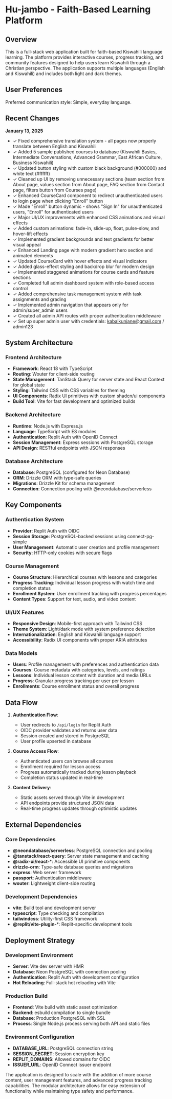 # Hu-jambo - Faith-Based Learning Platform

## Overview

This is a full-stack web application built for faith-based Kiswahili language learning. The platform provides interactive courses, progress tracking, and community features designed to help users learn Kiswahili through a Christian perspective. The application supports multiple languages (English and Kiswahili) and includes both light and dark themes.

## User Preferences

Preferred communication style: Simple, everyday language.

## Recent Changes

**January 13, 2025**
- ✓ Fixed comprehensive translation system - all pages now properly translate between English and Kiswahili
- ✓ Added 5 sample published courses to database (Kiswahili Basics, Intermediate Conversations, Advanced Grammar, East African Culture, Business Kiswahili)
- ✓ Updated button styling with custom black background (#000000) and white text (#ffffff)
- ✓ Cleaned up UI by removing unnecessary sections (team section from About page, values section from About page, FAQ section from Contact page, filters button from Courses page)
- ✓ Enhanced CourseCard component to redirect unauthenticated users to login page when clicking "Enroll" button
- ✓ Made "Enroll" button dynamic - shows "Sign In" for unauthenticated users, "Enroll" for authenticated users
- ✓ Major UI/UX improvements with enhanced CSS animations and visual effects
- ✓ Added custom animations: fade-in, slide-up, float, pulse-slow, and hover-lift effects
- ✓ Implemented gradient backgrounds and text gradients for better visual appeal
- ✓ Enhanced Landing page with modern gradient hero section and animated elements
- ✓ Updated CourseCard with hover effects and visual indicators
- ✓ Added glass-effect styling and backdrop blur for modern design
- ✓ Implemented staggered animations for course cards and feature sections
- ✓ Completed full admin dashboard system with role-based access control
- ✓ Added comprehensive task management system with task assignments and grading
- ✓ Implemented admin navigation that appears only for admin/super_admin users
- ✓ Created all admin API routes with proper authentication middleware
- ✓ Set up super admin user with credentials: kabaikunjane@gmail.com / admin123

## System Architecture

### Frontend Architecture
- **Framework**: React 18 with TypeScript
- **Routing**: Wouter for client-side routing
- **State Management**: TanStack Query for server state and React Context for global state
- **Styling**: Tailwind CSS with CSS variables for theming
- **UI Components**: Radix UI primitives with custom shadcn/ui components
- **Build Tool**: Vite for fast development and optimized builds

### Backend Architecture
- **Runtime**: Node.js with Express.js
- **Language**: TypeScript with ES modules
- **Authentication**: Replit Auth with OpenID Connect
- **Session Management**: Express sessions with PostgreSQL storage
- **API Design**: RESTful endpoints with JSON responses

### Database Architecture
- **Database**: PostgreSQL (configured for Neon Database)
- **ORM**: Drizzle ORM with type-safe queries
- **Migrations**: Drizzle Kit for schema management
- **Connection**: Connection pooling with @neondatabase/serverless

## Key Components

### Authentication System
- **Provider**: Replit Auth with OIDC
- **Session Storage**: PostgreSQL-backed sessions using connect-pg-simple
- **User Management**: Automatic user creation and profile management
- **Security**: HTTP-only cookies with secure flags

### Course Management
- **Course Structure**: Hierarchical courses with lessons and categories
- **Progress Tracking**: Individual lesson progress with watch time and completion status
- **Enrollment System**: User enrollment tracking with progress percentages
- **Content Types**: Support for text, audio, and video content

### UI/UX Features
- **Responsive Design**: Mobile-first approach with Tailwind CSS
- **Theme System**: Light/dark mode with system preference detection
- **Internationalization**: English and Kiswahili language support
- **Accessibility**: Radix UI components with proper ARIA attributes

### Data Models
- **Users**: Profile management with preferences and authentication data
- **Courses**: Course metadata with categories, levels, and ratings
- **Lessons**: Individual lesson content with duration and media URLs
- **Progress**: Granular progress tracking per user per lesson
- **Enrollments**: Course enrollment status and overall progress

## Data Flow

1. **Authentication Flow**:
   - User redirects to `/api/login` for Replit Auth
   - OIDC provider validates and returns user data
   - Session created and stored in PostgreSQL
   - User profile upserted in database

2. **Course Access Flow**:
   - Authenticated users can browse all courses
   - Enrollment required for lesson access
   - Progress automatically tracked during lesson playback
   - Completion status updated in real-time

3. **Content Delivery**:
   - Static assets served through Vite in development
   - API endpoints provide structured JSON data
   - Real-time progress updates through optimistic updates

## External Dependencies

### Core Dependencies
- **@neondatabase/serverless**: PostgreSQL connection and pooling
- **@tanstack/react-query**: Server state management and caching
- **@radix-ui/react-***: Accessible UI primitive components
- **drizzle-orm**: Type-safe database queries and migrations
- **express**: Web server framework
- **passport**: Authentication middleware
- **wouter**: Lightweight client-side routing

### Development Dependencies
- **vite**: Build tool and development server
- **typescript**: Type checking and compilation
- **tailwindcss**: Utility-first CSS framework
- **@replit/vite-plugin-***: Replit-specific development tools

## Deployment Strategy

### Development Environment
- **Server**: Vite dev server with HMR
- **Database**: Neon PostgreSQL with connection pooling
- **Authentication**: Replit Auth with development configuration
- **Hot Reloading**: Full-stack hot reloading with Vite

### Production Build
- **Frontend**: Vite build with static asset optimization
- **Backend**: esbuild compilation to single bundle
- **Database**: Production PostgreSQL with SSL
- **Process**: Single Node.js process serving both API and static files

### Environment Configuration
- **DATABASE_URL**: PostgreSQL connection string
- **SESSION_SECRET**: Session encryption key
- **REPLIT_DOMAINS**: Allowed domains for OIDC
- **ISSUER_URL**: OpenID Connect issuer endpoint

The application is designed to scale with the addition of more course content, user management features, and advanced progress tracking capabilities. The modular architecture allows for easy extension of functionality while maintaining type safety and performance.